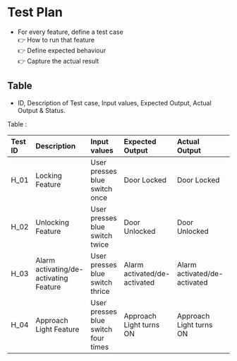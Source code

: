 # Test Plan
* For every feature, define a test case </br>
 :point_right: How to run that feature </br>
 :point_right: Define expected behaviour </br>
 :point_right: Capture the actual result

## Table
* ID, Description of Test case, Input values, Expected Output, Actual Output & Status.</br>

Table : </br>

|Test ID|	Description|	Input values|	Expected Output| Actual Output | Status|
|:------|:-----------|:-------|:-------|:---|:---|
| H_01 |Locking Feature|User presses blue switch once| Door Locked | Door Locked | ✅|
| H_02 |Unlocking Feature|User presses blue switch twice| Door Unlocked | Door Unlocked | ✅|
| H_03 |Alarm activating/de-activating Feature|User presses blue switch thrice| Alarm activated/de-activated | Alarm activated/de-activated | ✅|
| H_04 |Approach Light Feature|User presses blue switch four times| Approach Light turns ON | Approach Light turns ON | ✅|

